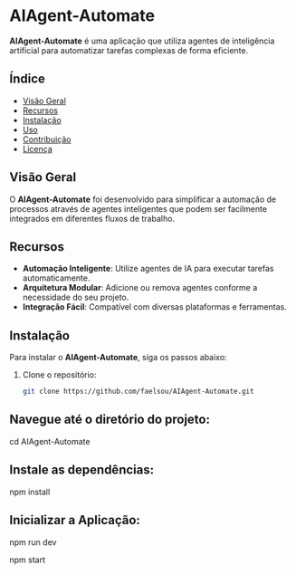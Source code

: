 # AIAgent-Automate

**AIAgent-Automate** é uma aplicação que utiliza agentes de inteligência artificial para automatizar tarefas complexas de forma eficiente.

## Índice

- [Visão Geral](#visão-geral)
- [Recursos](#recursos)
- [Instalação](#instalação)
- [Uso](#uso)
- [Contribuição](#contribuição)
- [Licença](#licença)

## Visão Geral

O **AIAgent-Automate** foi desenvolvido para simplificar a automação de processos através de agentes inteligentes que podem ser facilmente integrados em diferentes fluxos de trabalho.

## Recursos

- **Automação Inteligente**: Utilize agentes de IA para executar tarefas automaticamente.
- **Arquitetura Modular**: Adicione ou remova agentes conforme a necessidade do seu projeto.
- **Integração Fácil**: Compatível com diversas plataformas e ferramentas.

## Instalação

Para instalar o **AIAgent-Automate**, siga os passos abaixo:

1. Clone o repositório:

   ```bash
   git clone https://github.com/faelsou/AIAgent-Automate.git

## Navegue até o diretório do projeto:
cd AIAgent-Automate

## Instale as dependências:

npm install

## Inicializar a Aplicação:

npm run dev

npm start